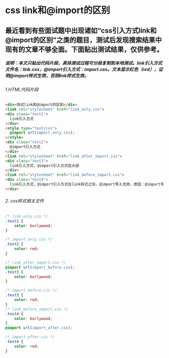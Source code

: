 # css link和@import的区别
## 最近看到有些面试题中出现诸如“css引入方式link和@import的区别”之类的题目，测试后发现搜索结果中现有的文章不够全面。下面贴出测试结果，仅供参考。
##### 说明：本文只贴出代码片段，具体测试过程可分段复制到本地测试。link引入方式文件名：link.css，@import引入方式：import.css。文本显示红色（red），证明@import样式生效，否则link样式生效。
###### 1.HTML代码片段
``` html
<div>测试link和@import的区别</div>
<link rel="stylesheet" href="link_only.css">
<div class="test1">
  link引入方式
</div>
<style type="text/css">
  @import url(import_only.css);
</style>
<div class="test2">
  @import引入方式
</div>
<link rel="stylesheet" href="link_after_import.css">
<div class="test3">
  link引入方式，@import引入方式在头部
</div>
<link rel="stylesheet" href="link_before_import.css">
<div class="test4">
  link引入方式，@import引入方式在link样式之后，@import导入无效，原因：@import导入规则必须在样式表头部最先声明。并且其后的分号是必需的，如果省略了此分号，外部样式表将无法正确导入，并会生成错误信息。
</div>
```
###### 2. css样式相关文件
``` css
/* link_only.css */
.test1 {
    color: burlywood;
}

/* import_only.css */
.test2 {
    color: red;
}

/* link_after_import.css */
@import url(import_before.css);
.test3 {
    color: burlywood;
}

/* import_before.css */
.test3 {
    color: red;
}
/* link_before_import.css */
.test4 {
    color: burlywood;
}
@import url(import_after.css);

/* import_after.css */
.test4 {
    color: red;
}
```

